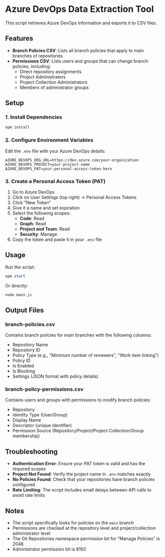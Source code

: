 # Azure DevOps Data Extraction Tool

This script retrieves Azure DevOps information and exports it to CSV files.

## Features

- **Branch Policies CSV**: Lists all branch policies that apply to main branches of repositories
- **Permissions CSV**: Lists users and groups that can change branch policies, including:
  - Direct repository assignments
  - Project Administrators
  - Project Collection Administrators
  - Members of administrator groups

## Setup

### 1. Install Dependencies

```powershell
npm install
```

### 2. Configure Environment Variables

Edit the `.env` file with your Azure DevOps details:

```env
AZURE_DEVOPS_ORG_URL=https://dev.azure.com/your-organization
AZURE_DEVOPS_PROJECT=your-project-name
AZURE_DEVOPS_PAT=your-personal-access-token-here
```

### 3. Create a Personal Access Token (PAT)

1. Go to Azure DevOps
2. Click on User Settings (top right) → Personal Access Tokens
3. Click "New Token"
4. Give it a name and set expiration
5. Select the following scopes:
   - **Code**: Read
   - **Graph**: Read
   - **Project and Team**: Read
   - **Security**: Manage
6. Copy the token and paste it in your `.env` file

## Usage

Run the script:

```powershell
npm start
```

Or directly:

```powershell
node main.js
```

## Output Files

### branch-policies.csv

Contains branch policies for main branches with the following columns:
- Repository Name
- Repository ID
- Policy Type (e.g., "Minimum number of reviewers", "Work item linking")
- Policy ID
- Is Enabled
- Is Blocking
- Settings (JSON format with policy details)

### branch-policy-permissions.csv

Contains users and groups with permissions to modify branch policies:
- Repository
- Identity Type (User/Group)
- Display Name
- Descriptor (unique identifier)
- Permission Source (Repository/Project/Project Collection/Group membership)

## Troubleshooting

- **Authentication Error**: Ensure your PAT token is valid and has the required scopes
- **Project Not Found**: Verify the project name in `.env` matches exactly
- **No Policies Found**: Check that your repositories have branch policies configured
- **Rate Limiting**: The script includes small delays between API calls to avoid rate limits

## Notes

- The script specifically looks for policies on the `main` branch
- Permissions are checked at the repository level and project/collection administrator level
- The Git Repositories namespace permission bit for "Manage Policies" is 2048
- Administrator permission bit is 8192
